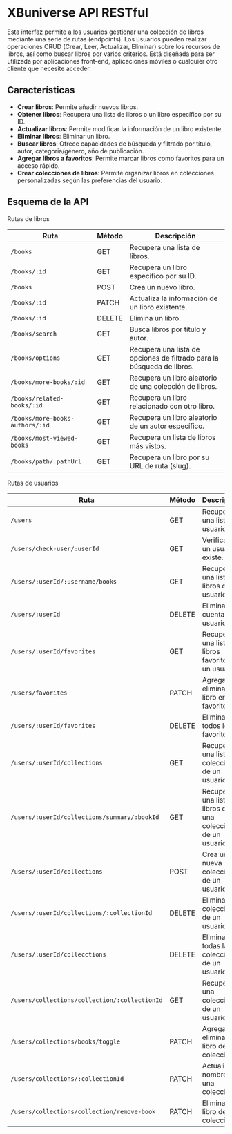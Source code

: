 # XBuniverse API RESTful

Esta interfaz permite a los usuarios gestionar una colección de libros mediante una serie de rutas (endpoints). Los usuarios pueden realizar operaciones CRUD (Crear, Leer, Actualizar, Eliminar) sobre los recursos de libros, así como buscar libros por varios criterios. Está diseñada para ser utilizada por aplicaciones front-end, aplicaciones móviles o cualquier otro cliente que necesite acceder.

## Características

* **Crear libros**: Permite añadir nuevos libros.
* **Obtener libros**: Recupera una lista de libros o un libro específico por su ID.
* **Actualizar libros**: Permite modificar la información de un libro existente.
* **Eliminar libros**: Eliminar un libro.
* **Buscar libros**: Ofrece capacidades de búsqueda y filtrado por título, autor, categoria/género, año de publicación.
* **Agregar libros a favoritos**: Permite marcar libros como favoritos para un acceso rápido.
* **Crear colecciones de libros**: Permite organizar libros en colecciones personalizadas según las preferencias del usuario.

## Esquema de la API

Rutas de libros

| Ruta | Método | Descripción |
| --- | --- | --- |
| `/books` | GET | Recupera una lista de libros. |
| `/books/:id` | GET | Recupera un libro específico por su ID. |
| `/books` | POST | Crea un nuevo libro. |
| `/books/:id` | PATCH | Actualiza la información de un libro existente. |
| `/books/:id` | DELETE | Elimina un libro. |
| `/books/search` | GET | Busca libros por título y autor. |
| `/books/options` | GET | Recupera una lista de opciones de filtrado para la búsqueda de libros. |
| `/books/more-books/:id` | GET | Recupera un libro aleatorio de una colección de libros. |
| `/books/related-books/:id` | GET | Recupera un libro relacionado con otro libro. |
| `/books/more-books-authors/:id` | GET | Recupera un libro aleatorio de un autor específico. |
| `/books/most-viewed-books` | GET | Recupera un lista de libros más vistos. |
| `/books/path/:pathUrl` | GET | Recupera un libro por su URL de ruta (slug). |

Rutas de usuarios

| Ruta | Método | Descripción |
| --- | --- | --- |
| `/users` | GET | Recupera una lista de usuarios. |
| `/users/check-user/:userId` | GET | Verifica si un usuario existe. |
| `/users/:userId/:username/books` | GET | Recupera una lista de libros de un usuario. |
| `/users/:userId` | DELETE | Elimina la cuenta del usuario. |
| `/users/:userId/favorites` | GET | Recupera una lista de libros favoritos de un usuario. |
| `/users/favorites` | PATCH | Agrega o elimina un libro en favoritos. |
| `/users/:userId/favorites` | DELETE | Elimina todos los favoritos. |
| `/users/:userId/collections` | GET | Recupera una lista de colecciones de un usuario. |
| `/users/:userId/collections/summary/:bookId` | GET | Recupera una lista de libros de una colección de un usuario. |
| `/users/:userId/collections` | POST | Crea una nueva colección de un usuario. |
| `/users/:userId/collections/:collectionId` | DELETE | Elimina una colección de un usuario. |
| `/users/:userId/collecctions` | DELETE | Elimina todas las colecciones de un usuario. |
| `/users/collections/collection/:collectionId` | GET | Recupera una colección de un usuario. |
| `/users/collections/books/toggle` | PATCH | Agrega o elimina un libro de una colección. |
| `/users/collections/:collectionId` | PATCH | Actualiza el nombre de una colección. |
| `/users/collections/collection/remove-book` | PATCH | Elimina un libro de una colección. |
